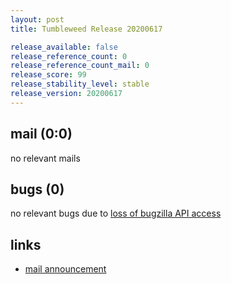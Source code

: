 ```yaml
---
layout: post
title: Tumbleweed Release 20200617

release_available: false
release_reference_count: 0
release_reference_count_mail: 0
release_score: 99
release_stability_level: stable
release_version: 20200617
---
```


## mail (0:0)

no relevant mails

## bugs (0)

<!--more-->

no relevant bugs due to [loss of bugzilla API access](https://bugzilla.opensuse.org/show_bug.cgi?id=1157722)



## links

- [mail announcement](https://lists.opensuse.org/opensuse-factory/2020-06/msg00235.html)
